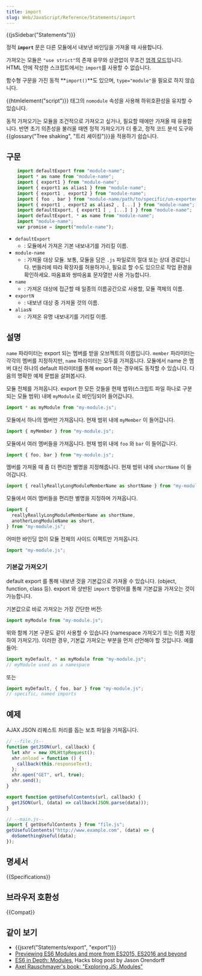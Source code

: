 ```yaml
---
title: import
slug: Web/JavaScript/Reference/Statements/import
---
```


{{jsSidebar("Statements")}}

정적 **`import`** 문은 다른 모듈에서 내보낸 바인딩을 가져올 때 사용합니다.

가져오는 모듈은 `"use strict"`의 존재 유무와 상관없이 무조건 [엄격 모드](/ko/docs/Web/JavaScript/Reference/Strict_mode)입니다. HTML 안에 작성한 스크립트에서는 `import`를 사용할 수 없습니다.

함수형 구문을 가진 동적 **`import()`**도 있으며, `type="module"`을 필요로 하지 않습니다.

{{htmlelement("script")}} 태그의 `nomodule` 속성을 사용해 하위호환성을 유지할 수 있습니다.

동적 가져오기는 모듈을 조건적으로 가져오고 싶거나, 필요할 때에만 가져올 때 유용합니다. 반면 초기 의존성을 불러올 때엔 정적 가져오기가 더 좋고, 정적 코드 분석 도구와 {{glossary("Tree shaking", "트리 셰이킹")}}을 적용하기 쉽습니다.

## 구문

```js
    import defaultExport from "module-name";
    import * as name from "module-name";
    import { export1 } from "module-name";
    import { export1 as alias1 } from "module-name";
    import { export1 , export2 } from "module-name";
    import { foo , bar } from "module-name/path/to/specific/un-exported/file";
    import { export1 , export2 as alias2 , [...] } from "module-name";
    import defaultExport, { export1 [ , [...] ] } from "module-name";
    import defaultExport, * as name from "module-name";
    import "module-name";
    var promise = import("module-name");
```

- `defaultExport`
  - : 모듈에서 가져온 기본 내보내기를 가리킬 이름.
- `module-name`
  - : 가져올 대상 모듈. 보통, 모듈을 담은 `.js` 파일로의 절대 또는 상대 경로입니다. 번들러에 따라 확장자를 허용하거나, 필요로 할 수도 있으므로 작업 환경을 확인하세요. 따옴표와 쌍따옴표 문자열만 사용 가능합니다.
- `name`
  - : 가져온 대상에 접근할 때 일종의 이름공간으로 사용할, 모듈 객체의 이름.
- `exportN`
  - : 내보낸 대상 중 가져올 것의 이름.
- `aliasN`
  - : 가져온 유명 내보내기를 가리킬 이름.

## 설명

`name` 파라미터는 export 되는 멤버를 받을 오브젝트의 이름입니다. `member` 파라미터는 각각의 멤버를 지정하지만, `name` 파라미터는 모두를 가져옵니다. 모듈에서 name 은 멤버 대신 하나의 default 파라미터를 통해 export 하는 경우에도 동작할 수 있습니다. 다음의 명확한 예제 문법을 살펴봅시다.

모듈 전체를 가져옵니다. export 한 모든 것들을 현재 범위(스크립트 파일 하나로 구분되는 모듈 범위) 내에 `myModule` 로 바인딩되어 들어갑니다.

```js
import * as myModule from "my-module.js";
```

모듈에서 하나의 멤버만 가져옵니다. 현재 범위 내에 `myMember` 이 들어갑니다.

```js
import { myMember } from "my-module.js";
```

모듈에서 여러 멤버들을 가져옵니다. 현재 범위 내에 `foo` 와 `bar` 이 들어갑니다.

```js
import { foo, bar } from "my-module.js";
```

멤버를 가져올 때 좀 더 편리한 별명을 지정해줍니다. 현재 범위 내에 `shortName` 이 들어갑니다.

```js
import { reallyReallyLongModuleMemberName as shortName } from "my-module.js";
```

모듈에서 여러 멤버들을 편리한 별명을 지정하며 가져옵니다.

```js
import {
  reallyReallyLongModuleMemberName as shortName,
  anotherLongModuleName as short,
} from "my-module.js";
```

어떠한 바인딩 없이 모듈 전체의 사이드 이펙트만 가져옵니다.

```js
import "my-module.js";
```

### 기본값 가져오기

default export 를 통해 내보낸 것을 기본값으로 가져올 수 있습니다. (object, function, class 등). export 와 상반된 `import` 명령어를 통해 기본값을 가져오는 것이 가능합니다.

기본값으로 바로 가져오는 가장 간단한 버전:

```js
import myModule from "my-module.js";
```

위와 함께 기본 구문도 같이 사용할 수 있습니다 (namespace 가져오기 또는 이름 지정하여 가져오기). 이러한 경우, 기본값 가져오는 부분을 먼저 선언해야 할 것입니다. 예를 들어:

```js
import myDefault, * as myModule from "my-module.js";
// myModule used as a namespace
```

또는

```js
import myDefault, { foo, bar } from "my-module.js";
// specific, named imports
```

## 예제

AJAX JSON 리퀘스트 처리를 돕는 보조 파일을 가져옵니다.

```js
// --file.js--
function getJSON(url, callback) {
  let xhr = new XMLHttpRequest();
  xhr.onload = function () {
    callback(this.responseText);
  };
  xhr.open("GET", url, true);
  xhr.send();
}

export function getUsefulContents(url, callback) {
  getJSON(url, (data) => callback(JSON.parse(data)));
}

// --main.js--
import { getUsefulContents } from "file.js";
getUsefulContents("http://www.example.com", (data) => {
  doSomethingUseful(data);
});
```

## 명세서

{{Specifications}}

## 브라우저 호환성

{{Compat}}

## 같이 보기

- {{jsxref("Statements/export", "export")}}
- [Previewing ES6 Modules and more from ES2015, ES2016 and beyond](https://blogs.windows.com/msedgedev/2016/05/17/es6-modules-and-beyond/)
- [ES6 in Depth: Modules](https://hacks.mozilla.org/2015/08/es6-in-depth-modules/), Hacks blog post by Jason Orendorff
- [Axel Rauschmayer's book: "Exploring JS: Modules"](http://exploringjs.com/es6/ch_modules.html)
